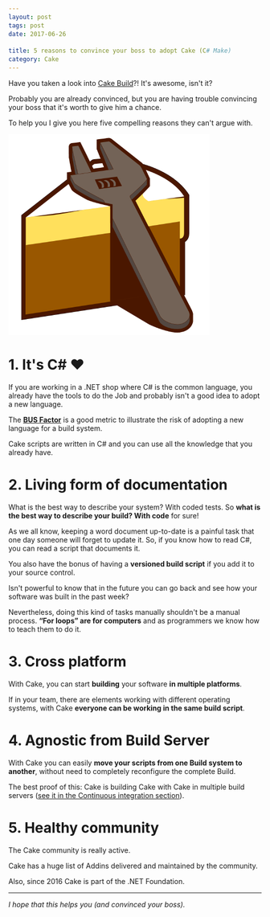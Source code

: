 ```yaml
---
layout: post
tags: post
date: 2017-06-26

title: 5 reasons to convince your boss to adopt Cake (C# Make)
category: Cake
---
```


Have you taken a look into [Cake Build](http://cakebuild.net/)?! It's awesome, isn't it?

Probably you are already convinced, but you are having trouble convincing your boss that it's worth to give him a chance.

To help you I give you here five compelling reasons they can't argue with.

![Cake Build](/images/cake-build-logo.png)

# 1. It's C# &#10084;

If you are working in a .NET shop where C# is the common language, you already have the tools to do the Job and probably isn't a good idea to adopt a new language.

The **[BUS Factor](https://en.wikipedia.org/wiki/Bus_factor)** is a good metric to illustrate the risk of adopting a new language for a build system.

Cake scripts are written in C# and you can use all the knowledge that you already have.

# 2. Living form of documentation

What is the best way to describe your system? With coded tests. So **what is the best way to describe your build? With code** for sure!

As we all know, keeping a word document up-to-date is a painful task that one day someone will forget to update it. So, if you know how to read C#, you can read a script that documents it.

You also have the bonus of having a **versioned build script** if you add it to your source control.

Isn't powerful to know that in the future you can go back and see how your software was built in the past week?

Nevertheless, doing this kind of tasks manually shouldn't be a manual process. **“For loops” are for computers** and as programmers we know how to teach them to do it.

# 3. Cross platform

With Cake, you can start **building** your software **in multiple platforms**.

If in your team, there are elements working with different operating systems, with Cake **everyone can be working in the same build script**.

# 4. Agnostic from Build Server

With Cake you can easily **move your scripts from one Build system to another**, without need to completely reconfigure the complete Build.

The best proof of this: Cake is building Cake with Cake in multiple build servers ([see it in the Continuous integration section](https://github.com/cake-build/cake)).

# 5. Healthy community

The Cake community is really active.

Cake has a huge list of Addins delivered and maintained by the community.

Also, since 2016 Cake is part of the .NET Foundation.

---

_I hope that this helps you (and convinced your boss)._
